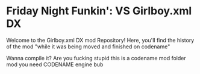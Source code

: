   # Friday Night Funkin': VS Girlboy.xml DX

Welcome to the Girlboy.xml DX mod Repository! Here, you'll find the history of the mod "while it was being moved and finished on codename"

Wanna compile it? Are you fucking stupid this is a codename mod folder mod you need CODENAME engine bub

